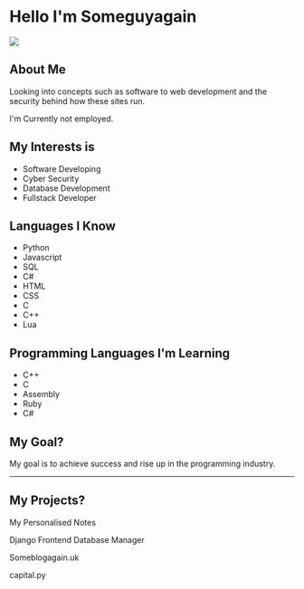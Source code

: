 <h1>Hello I'm <span class="hoverEff">Someguyagain</span> </h1>
<img align="center" src="https://github-readme-stats.vercel.app/api/pin/?username=someguyagainV2&repo=github-readme-stats&theme=buefy" />

<h2> About Me </h2>
<p>Looking into concepts such as software to web development and the security behind how these sites run.</p>
<p>I'm Currently not employed.</p>

<h2> My Interests is </h2>

<ul>
  <li>Software Developing</li>
  <li>Cyber Security</li>
  <li>Database Development</li>
  <li>Fullstack Developer</li>
</ul>

<h2> Languages I Know </h2>

<ul>
  <li>Python</li>
  <li>Javascript</li>
  <li>SQL</li>
  <li>C#</li>
  <li>HTML</li>
  <li>CSS</li>
  <li>C</li>
  <li>C++</li>
  <li>Lua</li>
</ul>

<h2> Programming Languages I'm Learning </h2>

<ul>
  <li>C++</li>
  <li>C</li>
  <li>Assembly</li>
  <li>Ruby</li>
  <li>C#</li>
</ul>

<h2> My Goal? </h2>

<p>My goal is to achieve success and rise up in the programming industry. </p>

<hr>

<h2> My Projects? </h2>
<p> My Personalised Notes </p>
<p>Django Frontend Database Manager</p>
<p>Someblogagain.uk</p>
<p>capital.py</p>
